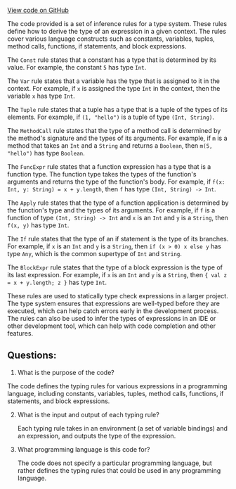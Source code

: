 [View code on GitHub](sigmastate-interpreterhttps://github.com/ScorexFoundation/sigmastate-interpreter/docs/spec/figures/fig_typing.tex)

The code provided is a set of inference rules for a type system. These rules define how to derive the type of an expression in a given context. The rules cover various language constructs such as constants, variables, tuples, method calls, functions, if statements, and block expressions.

The `Const` rule states that a constant has a type that is determined by its value. For example, the constant `5` has type `Int`.

The `Var` rule states that a variable has the type that is assigned to it in the context. For example, if `x` is assigned the type `Int` in the context, then the variable `x` has type `Int`.

The `Tuple` rule states that a tuple has a type that is a tuple of the types of its elements. For example, if `(1, "hello")` is a tuple of type `(Int, String)`.

The `MethodCall` rule states that the type of a method call is determined by the method's signature and the types of its arguments. For example, if `m` is a method that takes an `Int` and a `String` and returns a `Boolean`, then `m(5, "hello")` has type `Boolean`.

The `FuncExpr` rule states that a function expression has a type that is a function type. The function type takes the types of the function's arguments and returns the type of the function's body. For example, if `f(x: Int, y: String) = x + y.length`, then `f` has type `(Int, String) -> Int`.

The `Apply` rule states that the type of a function application is determined by the function's type and the types of its arguments. For example, if `f` is a function of type `(Int, String) -> Int` and `x` is an `Int` and `y` is a `String`, then `f(x, y)` has type `Int`.

The `If` rule states that the type of an if statement is the type of its branches. For example, if `x` is an `Int` and `y` is a `String`, then `if (x > 0) x else y` has type `Any`, which is the common supertype of `Int` and `String`.

The `BlockExpr` rule states that the type of a block expression is the type of its last expression. For example, if `x` is an `Int` and `y` is a `String`, then `{ val z = x + y.length; z }` has type `Int`.

These rules are used to statically type check expressions in a larger project. The type system ensures that expressions are well-typed before they are executed, which can help catch errors early in the development process. The rules can also be used to infer the types of expressions in an IDE or other development tool, which can help with code completion and other features.
## Questions: 
 1. What is the purpose of the code?
   
   The code defines the typing rules for various expressions in a programming language, including constants, variables, tuples, method calls, functions, if statements, and block expressions.

2. What is the input and output of each typing rule?
   
   Each typing rule takes in an environment (a set of variable bindings) and an expression, and outputs the type of the expression.

3. What programming language is this code for?
   
   The code does not specify a particular programming language, but rather defines the typing rules that could be used in any programming language.